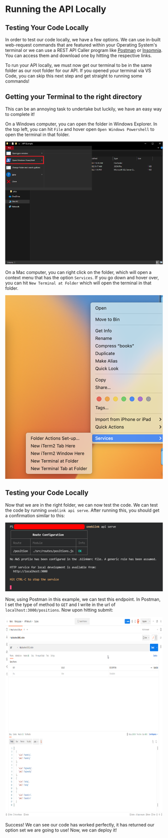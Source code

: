 # Running the API Locally

## Testing Your Code Locally

In order to test our code locally, we have a few options. We can use in-built web-request commands that are featured within your Operating System's terminal or we can use a REST API Caller program like [Postman](https://www.postman.com/) or [Insomnia](https://insomnia.rest/). You can access them and download one by hitting the respective links.

To run your API locally, we must now get our terminal to be in the same folder as our root folder for our API. If you opened your terminal via VS Code, you can skip this next step and get straight to running some commands!

## Getting your Terminal to the right directory

This can be an annoying task to undertake but luckily, we have an easy way to complete it!

On a Windows computer, you can open the folder in Windows Explorer. In the top left, you can hit `File` and hover open `Open Windows Powershell` to open the terminal in that folder. 

![An image of Windows Explorer showing the 'Open Powershell' button](../pics/APILocalWindowsRunPowershell.png)

On a Mac computer, you can right click on the folder, which will open a context menu that has the option `Services`. If you go down and hover over, you can hit `New Terminal at Folder` which will open the terminal in that folder. 

![An image of Mac showing the 'New Terminal at Folder' in the context menu](../pics/APILocalMacTerminalOpen.png)

## Testing your Code Locally

Now that we are in the right folder, we can now test the code. We can test the code by running `oneblink api serve`. After running this, you should get a confirmation similar to this:

![An image of a OneBlink hosted API running locally](../pics/APIHostingLocalAPI.png)

Now, using Postman in this example, we can test this endpoint. In Postman, I set the type of method to `GET` and I write in the url of `localhost:3000/positions`. Now upon hitting submit:

<img src="../pics/APILocalPostman.png" height="640" alt="A picture showing the API running locally and returning the data successfully in Postman" />

Success! We can see our code has worked perfectly, it has returned our option set we are going to use! Now, we can deploy it!
